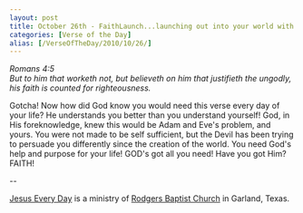 ```yaml
---
layout: post
title: October 26th - FaithLaunch...launching out into your world with
categories: [Verse of the Day]
alias: [/VerseOfTheDay/2010/10/26/]
---
```


_Romans 4:5  
But to him that worketh not, but believeth on him that justifieth
the ungodly, his faith is counted for righteousness._

Gotcha! Now how did God know you would need this verse every day of
your life? He understands you better than you understand yourself!
God, in His foreknowledge, knew this would be Adam and Eve's problem,
and yours. You were not made to be self sufficient, but the Devil has
been trying to persuade you differently since the creation of the
world. You need God's help and purpose for your life! GOD's got all
you need! Have you got Him? FAITH!

 --

<a href=http://jesuseveryday.net>Jesus Every Day</a> is a ministry of <a href=http://rodgersbaptist.net>Rodgers Baptist Church</a> in Garland, Texas.
